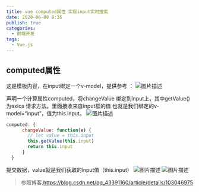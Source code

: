 ```yaml
---
title: vue computed属性 实现input实时搜索
date: 2020-06-09 8:36
publish: true
categories:
  - 前端开发
tags:
  - Vue.js
---
```


## computed属性

这是模板内容，在input绑定一个v-model，提供参考 ：
![图片描述](https://img-blog.csdnimg.cn/2019111312391221.png?x-oss-process=image/watermark,type_ZmFuZ3poZW5naGVpdGk,shadow_10,text_aHR0cHM6Ly9ibG9nLmNzZG4ubmV0L3FxXzQzMzkxMTYw,size_16,color_FFFFFF,t_70)

声明一个计算属性computed，将changeValue 绑定到input上，其中getValue()为axios 请求方法。里面接收来自input框的值
也就是我们绑定的v-model=“input”，值为this.input。
![图片描述](https://img-blog.csdnimg.cn/20191113124038371.png?x-oss-process=image/watermark,type_ZmFuZ3poZW5naGVpdGk,shadow_10,text_aHR0cHM6Ly9ibG9nLmNzZG4ubmV0L3FxXzQzMzkxMTYw,size_16,color_FFFFFF,t_70)
```javascript
computed: {
      changeValue: function(e) {
        // let value = this.input
        this.getValue(this.input)
        return this.input
      }
  }
```
提交数据，value就是我们获取的input值（this.input）
![图片描述](https://img-blog.csdnimg.cn/20191113124933932.png?x-oss-process=image/watermark,type_ZmFuZ3poZW5naGVpdGk,shadow_10,text_aHR0cHM6Ly9ibG9nLmNzZG4ubmV0L3FxXzQzMzkxMTYw,size_16,color_FFFFFF,t_70)
![图片描述](https://img-blog.csdnimg.cn/20191113125042898.png?x-oss-process=image/watermark,type_ZmFuZ3poZW5naGVpdGk,shadow_10,text_aHR0cHM6Ly9ibG9nLmNzZG4ubmV0L3FxXzQzMzkxMTYw,size_16,color_FFFFFF,t_70)

>参照博客,https://blog.csdn.net/qq_43391160/article/details/103046975